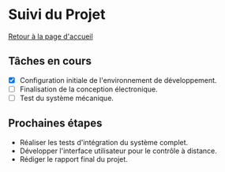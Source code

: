 # Suivi du Projet

[Retour à la page d'accueil](../index.md)

## Tâches en cours
- [x] Configuration initiale de l'environnement de développement.
- [ ] Finalisation de la conception électronique.
- [ ] Test du système mécanique.

## Prochaines étapes
- Réaliser les tests d'intégration du système complet.
- Développer l'interface utilisateur pour le contrôle à distance.
- Rédiger le rapport final du projet.

